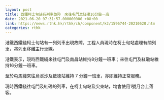```yaml
---
layout: post
title: 西鐵柯士甸站有列車故障　來往屯門及紅磡16分鐘一班
date: 2021-06-20 07:31:57.000000000 +08:00
link: https://news.rthk.hk/rthk/ch/component/k2/1596744-20210620.htm
categories: rthk
---
```


港鐵西鐵綫柯士甸站有一列列車出現故障，工程人員現時在柯士甸站處理有關列車，將列車移離主行車線。

港鐵表示，現時西鐵綫來往屯門及南昌站維持8分鐘一班車；來往屯門及紅磡站維持16分鐘一班車。

至於屯馬綫來往烏溪沙及啟德站維持 7 分鐘一班車，亦即維持正常服務。

現時西鐵綫往屯門及紅磡的列車，在柯士甸站及尖東站，均會使用1號月台上落客。
